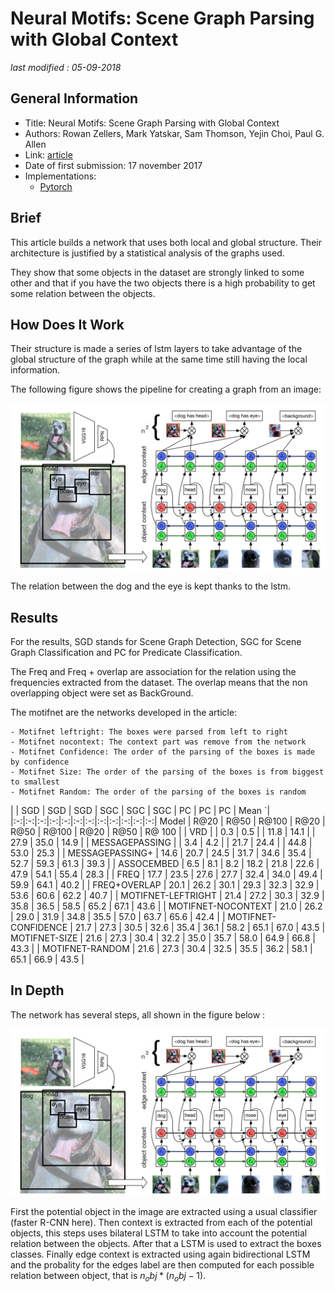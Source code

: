 # Neural Motifs: Scene Graph Parsing with Global Context

_last modified : 05-09-2018_

## General Information

- Title: Neural Motifs: Scene Graph Parsing with Global Context
- Authors: Rowan Zellers, Mark Yatskar, Sam Thomson, Yejin Choi, Paul G. Allen
- Link: [article](https://arxiv.org/abs/1711.06640)
- Date of first submission: 17 november 2017
- Implementations:
    - [Pytorch](https://github.com/rowanz/neural-motifs)

## Brief

This article builds a network that uses both local and global structure. Their architecture is justified by a statistical analysis of the graphs used.

They show that some objects in the dataset are strongly linked to some other and that if you have the two objects there is a high probability to get some relation between the objects.

## How Does It Work

Their structure is made a series of lstm layers to take advantage of the global structure of the graph while at the same time still having the local information.

The following figure shows the pipeline for creating a graph from an image:

![network pipeline](https://github.com/D3lt4lph4/papers/blob/master/docs/images/scenegraph/neuralmotifparsingwithglobalcontext/pipeline.png?raw=true "Network Pipeline")

The relation between the dog and the eye is kept thanks to the lstm.

## Results

For the results, SGD stands for Scene Graph Detection, SGC for Scene Graph Classification and PC for Predicate Classification.

The Freq and Freq + overlap are association for the relation using the frequencies extracted from the dataset. The overlap means that the non overlapping object were set as BackGround.

The motifnet are the networks developed in the article:
    
    - Motifnet leftright: The boxes were parsed from left to right
    - Motifnet nocontext: The context part was remove from the network
    - Motifnet Confidence: The order of the parsing of the boxes is made by confidence
    - Motifnet Size: The order of the parsing of the boxes is from biggest to smallest
    - Motifnet Random: The order of the parsing of the boxes is random

| | SGD | SGD | SGD | SGC | SGC | SGC | PC | PC | PC | Mean `|
|:-:|:-:|:-:|:-:|:-:|:-:|:-:|:-:|:-:|:-:|:-:|:-:|
Model | R@20 | R@50 | R@100 |  R@20 | R@50 |   R@100 | R@20 | R@50 | R@ 100 |
| VRD | | 0.3 | 0.5 | | 11.8 | 14.1 | | 27.9 | 35.0 | 14.9 |
| MESSAGEPASSING | | 3.4 | 4.2 | | 21.7 | 24.4 | | 44.8 | 53.0 | 25.3 |
| MESSAGEPASSING+ | 14.6 | 20.7 | 24.5 | 31.7 | 34.6 | 35.4 | 52.7 | 59.3 | 61.3 | 39.3 |
| ASSOCEMBED | 6.5 | 8.1 | 8.2 | 18.2 | 21.8 | 22.6 | 47.9 | 54.1 | 55.4 | 28.3 |
| FREQ | 17.7 | 23.5 | 27.6 | 27.7 | 32.4 | 34.0 | 49.4 | 59.9 | 64.1 | 40.2 |
| FREQ+OVERLAP | 20.1 | 26.2 | 30.1 | 29.3 | 32.3 | 32.9 |  53.6 | 60.6 | 62.2 | 40.7 |
| MOTIFNET-LEFTRIGHT | 21.4 | 27.2 | 30.3 | 32.9 | 35.8 | 36.5 |  58.5 | 65.2 | 67.1 | 43.6 |
| MOTIFNET-NOCONTEXT | 21.0 | 26.2 | 29.0 | 31.9 | 34.8 | 35.5 |  57.0 | 63.7 | 65.6 | 42.4 |
| MOTIFNET-CONFIDENCE | 21.7 | 27.3 | 30.5 | 32.6 | 35.4 | 36.1 |  58.2 | 65.1 | 67.0 | 43.5 
| MOTIFNET-SIZE | 21.6 | 27.3 | 30.4 | 32.2 | 35.0 | 35.7 | 58.0 | 64.9 | 66.8 | 43.3 |
| MOTIFNET-RANDOM | 21.6 | 27.3 | 30.4 | 32.5 | 35.5 | 36.2 | 58.1 | 65.1 | 66.9 | 43.5 |

## In Depth

The network has several steps, all shown in the figure below :

![network pipeline](https://github.com/D3lt4lph4/papers/blob/master/docs/images/scenegraph/neuralmotifparsingwithglobalcontext/pipeline.png?raw=true "Network Pipeline")

First the potential object in the image are extracted using a usual classifier (faster R-CNN here). Then context is extracted from each of the potential objects, this steps uses bilateral LSTM to take into account the potential relation between the objects.
After that a LSTM is used to extract the boxes classes.
Finally edge context is extracted using again bidirectional LSTM and the probality for the edges label are then computed for each possible relation between object, that is $n_obj * (n_obj - 1)$.